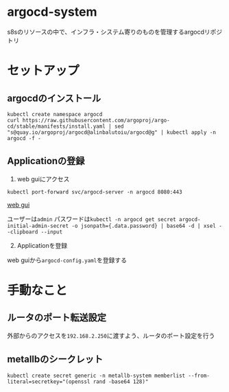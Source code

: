 # argocd-system
s8sのリソースの中で、インフラ・システム寄りのものを管理するargocdリポジトリ

# セットアップ
## argocdのインストール
```
kubectl create namespace argocd
curl https://raw.githubusercontent.com/argoproj/argo-cd/stable/manifests/install.yaml | sed "s@quay.io/argoproj/argocd@alinbalutoiu/argocd@g" | kubectl apply -n argocd -f -
```

## Applicationの登録

1. web guiにアクセス

```
kubectl port-forward svc/argocd-server -n argocd 8080:443
```

[web gui](localhost:8080)

ユーザーは`admin` パスワードは`kubectl -n argocd get secret argocd-initial-admin-secret -o jsonpath={.data.password} | base64 -d | xsel --clipboard --input`


2. Applicationを登録

web guiから`argocd-config.yaml`を登録する

# 手動なこと
## ルータのポート転送設定
外部からのアクセスを`192.168.2.250`に渡すよう、ルータのポート設定を行う

## metallbのシークレット
```
kubectl create secret generic -n metallb-system memberlist --from-literal=secretkey="(openssl rand -base64 128)"
```
